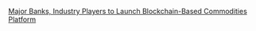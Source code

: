 [Major Banks, Industry Players to Launch Blockchain-Based Commodities Platform](https://cointelegraph.com/news/major-banks-industry-players-to-launch-blockchain-based-commodities-platform)